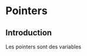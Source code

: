 # Pointers

## Introduction
Les pointers sont des variables 
<!--stackedit_data:
eyJoaXN0b3J5IjpbMjE2NTA5MTQsNTQ1NzYxMjY5LDUyMTU1Mj
g5XX0=
-->
